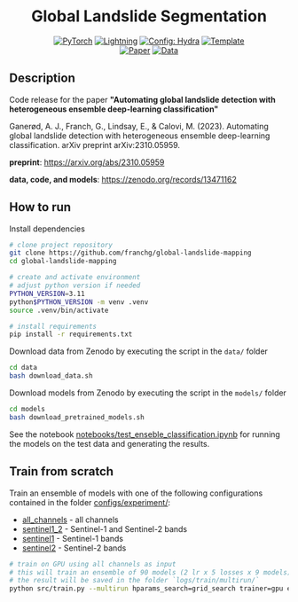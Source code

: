 <div align="center">

# Global Landslide Segmentation

<a href="https://pytorch.org/get-started/locally/"><img alt="PyTorch" src="https://img.shields.io/badge/PyTorch-ee4c2c?logo=pytorch&logoColor=white"></a>
<a href="https://pytorchlightning.ai/"><img alt="Lightning" src="https://img.shields.io/badge/-Lightning-792ee5?logo=pytorchlightning&logoColor=white"></a>
<a href="https://hydra.cc/"><img alt="Config: Hydra" src="https://img.shields.io/badge/Config-Hydra-89b8cd"></a>
<a href="https://github.com/ashleve/lightning-hydra-template"><img alt="Template" src="https://img.shields.io/badge/-Lightning--Hydra--Template-017F2F?style=flat&logo=github&labelColor=gray"></a><br>
[![Paper](http://img.shields.io/badge/paper-arxiv.2310.05959-B31B1B.svg)](https://arxiv.org/abs/2310.05959)
[![Data](http://img.shields.io/badge/Data-Zenodo-4b44ce.svg)](https://zenodo.org/records/13471162)

</div>

## Description

Code release for the paper <b>"Automating global landslide detection with heterogeneous ensemble deep-learning classification"</b>

Ganerød, A. J., Franch, G., Lindsay, E., & Calovi, M. (2023). Automating global landslide detection with heterogeneous ensemble deep-learning classification. arXiv preprint arXiv:2310.05959.

<b>preprint</b>: https://arxiv.org/abs/2310.05959

<b>data, code, and models</b>: https://zenodo.org/records/13471162

## How to run

Install dependencies

```bash
# clone project repository
git clone https://github.com/franchg/global-landslide-mapping
cd global-landslide-mapping

# create and activate environment
# adjust python version if needed
PYTHON_VERSION=3.11
python$PYTHON_VERSION -m venv .venv
source .venv/bin/activate

# install requirements
pip install -r requirements.txt
```

Download data from Zenodo by executing the script in the `data/` folder

```bash
cd data
bash download_data.sh
```

Download models from Zenodo by executing the script in the `models/` folder

```bash
cd models
bash download_pretrained_models.sh
```

See the notebook [notebooks/test_enseble_classification.ipynb](notebooks/test_enseble_classification.ipynb) for running the models on the test data and generating the results.

## Train from scratch

Train an ensemble of models with one of the following configurations contained in the folder [configs/experiment/](configs/experiment/):
- [all_channels](configs/experiment/all_channels.yaml) - all channels
- [sentinel1_2](configs/experiment/sentinel1_2.yaml) - Sentinel-1 and Sentinel-2 bands
- [sentinel1](configs/experiment/sentinel1.yaml) - Sentinel-1 bands
- [sentinel2](configs/experiment/sentinel2.yaml) - Sentinel-2 bands

```bash
# train on GPU using all channels as input
# this will train an ensemble of 90 models (2 lr x 5 losses x 9 models)
# the result will be saved in the folder `logs/train/multirun/`
python src/train.py --multirun hparams_search=grid_search trainer=gpu experiment=all_channels.yaml 
```